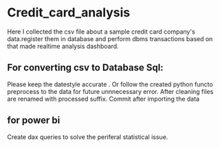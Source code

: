 # Credit_card_analysis
Here I collected the csv file about a sample credit card  company's   data.register them in database and perform dbms transactions based on that made  realtime analysis dashboard.

## For converting csv to Database Sql:
Please keep the datestyle accurate . Or follow the created python functo preprocess to the data for future unnnecessary error.
After cleaning files are renamed with processed suffix.
Commit after importing the data

## for power bi 
Create dax queries to solve the periferal statistical issue.
